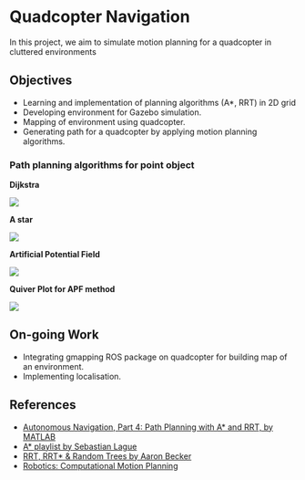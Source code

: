 # Quadcopter  Navigation
In this project, we aim to simulate motion planning for a quadcopter in cluttered environments
## Objectives
* Learning and implementation of planning algorithms (A*, RRT) in 2D grid
* Developing environment for Gazebo simulation.
* Mapping of environment using quadcopter.
* Generating path for a quadcopter by applying motion planning algorithms.

### Path planning algorithms for point object
**Dijkstra**

![](https://github.com/Ayush1285/Quadcopter_Planning/blob/main/Grid_Motion_Planning/Dijkstra_Astar/DijkstraGrid.gif)

**A  star**

![](https://github.com/Ayush1285/Quadcopter_Planning/blob/main/Grid_Motion_Planning/Dijkstra_Astar/AstarGrid.gif)

**Artificial Potential Field**

![](https://github.com/Ayush1285/Quadcopter_Planning/blob/main/Grid_Motion_Planning/Artificial%20Potential%20field/artificial_potential.gif)

**Quiver Plot for APF method**

![](https://github.com/Ayush1285/Quadcopter_Planning/blob/main/Grid_Motion_Planning/Artificial%20Potential%20field/quiver_plot.jpg)


## On-going Work
* Integrating gmapping ROS package on quadcopter for building map of an environment.
* Implementing localisation.


## References

* [Autonomous Navigation, Part 4: Path Planning with A* and RRT, by MATLAB](https://www.youtube.com/watch?v=QR3U1dgc5RE)
* [A* playlist by Sebastian Lague](https://www.youtube.com/watch?v=-L-WgKMFuhE)
* [RRT, RRT* & Random Trees by Aaron Becker](https://youtu.be/Ob3BIJkQJEw)
* [Robotics: Computational Motion Planning ](https://www.coursera.org/learn/robotics-motion-planning/home/welcome)


